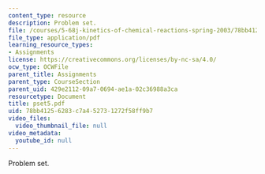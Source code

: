 ```yaml
---
content_type: resource
description: Problem set.
file: /courses/5-68j-kinetics-of-chemical-reactions-spring-2003/78bb41256283c7a452731272f58ff9b7_pset5.pdf
file_type: application/pdf
learning_resource_types:
- Assignments
license: https://creativecommons.org/licenses/by-nc-sa/4.0/
ocw_type: OCWFile
parent_title: Assignments
parent_type: CourseSection
parent_uid: 429e2112-09a7-0694-ae1a-02c36988a3ca
resourcetype: Document
title: pset5.pdf
uid: 78bb4125-6283-c7a4-5273-1272f58ff9b7
video_files:
  video_thumbnail_file: null
video_metadata:
  youtube_id: null
---
```

Problem set.